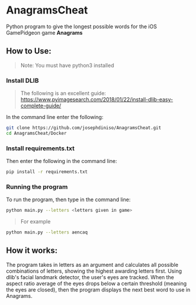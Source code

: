 # AnagramsCheat
Python program to give the longest possible words for the iOS GamePidgeon game <b>Anagrams</b>

## How to Use:
> Note: You must have python3 installed

### Install DLIB
> The following is an excellent guide: https://www.pyimagesearch.com/2018/01/22/install-dlib-easy-complete-guide/

In the command line enter the following:

```bash
git clone https://github.com/josephdiniso/AnagramsCheat.git
cd AnagramsCheat/Docker
```
### Install requirements.txt
Then enter the following in the command line:

```bash
pip install -r requirements.txt
```
### Running the program
To run the program, then type in the command line:

```bash
python main.py --letters <letters given in game>
```

> For example

```bash
python main.py --letters aencaq
```

## How it works:
The program takes in letters as an argument and calculates all possible combinations of letters, showing the highest awarding letters first. Using dlib's facial landmark detector, the user's eyes are tracked. When the aspect ratio average of the eyes drops below a certain threshold (meaning the eyes are closed), then the program displays the next best word to use in Anagrams.
